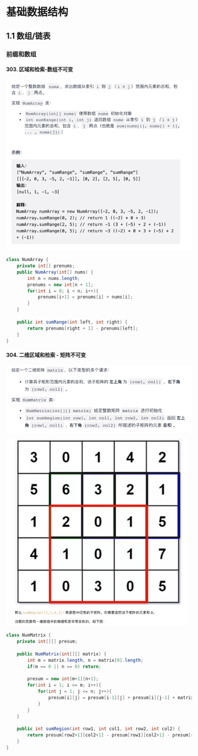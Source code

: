 # 基础数据结构

## 1.1 数组/链表

### 前缀和数组

#### 303. 区域和检索-数组不可变

![image-20220118192910235](labuladong.assets/image-20220118192910235.png)

```java
class NumArray {
    private int[] prenums;
    public NumArray(int[] nums) {
        int n = nums.length;
        prenums = new int[n + 1];
        for(int i = 0; i < n; i++){
            prenums[i+1] = prenums[i] + nums[i];
        }
    }
    
    public int sumRange(int left, int right) {
        return prenums[right + 1] - prenums[left];
    }
}
```

#### 304. 二维区域和检索 - 矩阵不可变

![image-20220118193131331](labuladong.assets/image-20220118193131331.png)

<img src="labuladong.assets/image-20220118193147205.png" alt="image-20220118193147205" style="zoom:67%;" />

```java
class NumMatrix {
    private int[][] presum;

    public NumMatrix(int[][] matrix) {
        int m = matrix.length, n = matrix[0].length;
        if(m == 0 || n == 0) return;
        
        presum = new int[m+1][n+1];
        for(int i = 1; i <= m; i++){
            for(int j = 1; j <= n; j++){
                presum[i][j] = presum[i-1][j] + presum[i][j-1] + matrix[i-1][j-1] - presum[i-1][j-1];
            }
        }
    }
    
    public int sumRegion(int row1, int col1, int row2, int col2) {
        return presum[row2+1][col2+1] - presum[row1][col2+1] - presum[row2+1][col1] + presum[row1][col1];
    }
}
```

